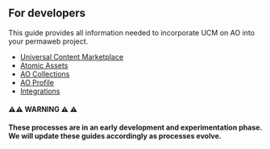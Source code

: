 ## For developers

This guide provides all information needed to incorporate UCM on AO into your permaweb project.

- [Universal Content Marketplace](/#/docs/developers/universal-content-marketplace)
- [Atomic Assets](/#/docs/developers/atomic-assets)
- [AO Collections](/#/docs/developers/collections)
- [AO Profile](/#/docs/developers/ao-profile)
- [Integrations](/#/docs/developers/integrations)

#### ⚠⚠ WARNING ⚠ ⚠

**These processes are in an early development and experimentation phase. We will update these guides accordingly as processes evolve.**
